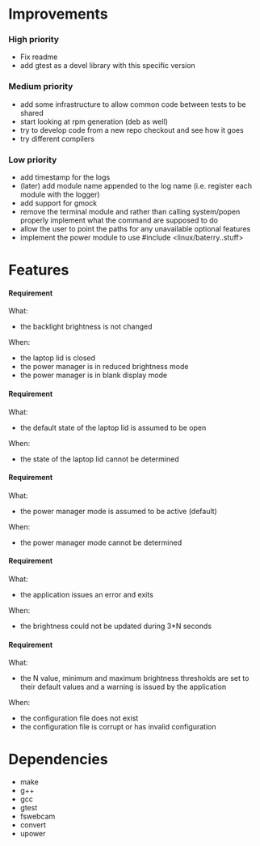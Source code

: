 # Improvements

### High priority

- Fix readme
- add gtest as a devel library with this specific version

### Medium priority

- add some infrastructure to allow common code between tests to be shared
- start looking at rpm generation (deb as well)
- try to develop code from a new repo checkout and see how it goes
- try different compilers

### Low priority

- add timestamp for the logs
- (later) add module name appended to the log name (i.e. register each module
  with the logger)
- add support for gmock
- remove the terminal module and rather than calling system/popen properly
  implement what the command are supposed to do
- allow the user to point the paths for any unavailable optional features
- implement the power module to use #include <linux/baterry..stuff>

# Features

#### Requirement

What:
- the backlight brightness is not changed

When:
- the laptop lid is closed
- the power manager is in reduced brightness mode
- the power manager is in blank display mode

#### Requirement

What:
- the default state of the laptop lid is assumed to be open

When:
- the state of the laptop lid cannot be determined

#### Requirement

What:
- the power manager mode is assumed to be active (default)

When:
- the power manager mode cannot be determined

#### Requirement

What:
- the application issues an error and exits

When:
- the brightness could not be updated during 3*N seconds

#### Requirement

What:
- the N value, minimum and maximum brightness thresholds are set to their
  default values and a warning is issued by the application

When:
- the configuration file does not exist
- the configuration file is corrupt or has invalid configuration

# Dependencies

- make
- g++
- gcc
- gtest
- fswebcam
- convert
- upower